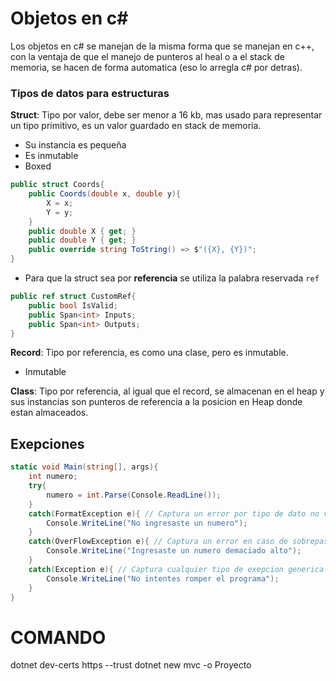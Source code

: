 # Objetos en c#

Los objetos en c# se manejan de la misma forma que se manejan en c++, con la ventaja de que el manejo de punteros al heal o a el stack de memoria, se hacen de forma automatica (eso lo arregla c# por detras).
### Tipos de datos para estructuras

**Struct**: Tipo por valor, debe ser menor a 16 kb, mas usado para representar un tipo primitivo, es un valor guardado en stack de memoria.
- Su instancia es pequeña
- Es inmutable
- Boxed

~~~ c#
public struct Coords{
    public Coords(double x, double y){
        X = x;
        Y = y;
    }
    public double X { get; }
    public double Y { get; }
    public override string ToString() => $"({X}, {Y})";
}
~~~
- Para que la struct sea por **referencia** se utiliza la palabra reservada `ref`
~~~ c#
public ref struct CustomRef{
    public bool IsValid;
    public Span<int> Inputs;
    public Span<int> Outputs;
}
~~~

**Record**: Tipo por referencia, es como una clase, pero es inmutable.
- Inmutable

**Class**: Tipo por referencia, al igual que el record, se almacenan en el heap y sus instancias son punteros de referencia a la posicion en Heap donde estan almaceados.


## Exepciones
~~~ c#
static void Main(string[], args){
    int numero;
    try{
        numero = int.Parse(Console.ReadLine());
    }
    catch(FormatException e){ // Captura un error por tipo de dato no valido
        Console.WriteLine("No ingresaste un numero");
    }
    catch(OverFlowException e){ // Captura un error en caso de sobrepasar los limites del tipo de dato
        Console.WriteLine("Ingresaste un numero demaciado alto");
    }
    catch(Exception e){ // Captura cualquier tipo de exepcion generica
        Console.WriteLine("No intentes romper el programa");
    }
}
~~~

# COMANDO
dotnet dev-certs https --trust
dotnet new mvc -o Proyecto